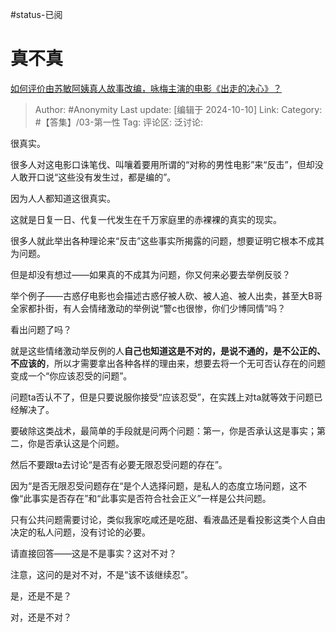 #status-已阅 
# 真不真
[如何评价由苏敏阿姨真人故事改编，咏梅主演的电影《出走的决心》？](https://www.zhihu.com/question/666490722/answer/3631260208)

> Author: #Anonymity
> Last update: [编辑于 2024-10-10]
> Link:
> Category: #【答集】/03-第一性 
> Tag: 
> 评论区:
> 泛讨论:

很真实。

很多人对这电影口诛笔伐、叫嚷着要用所谓的“对称的男性电影”来“反击”，但却没人敢开口说“这些没有发生过，都是编的”。

因为人人都知道这很真实。

这就是日复一日、代复一代发生在千万家庭里的赤裸裸的真实的现实。

很多人就此举出各种理论来“反击”这些事实所揭露的问题，想要证明它根本不成其为问题。

但是却没有想过——如果真的不成其为问题，你又何来必要去举例反驳？

举个例子——古惑仔电影也会描述古惑仔被人砍、被人追、被人出卖，甚至大B哥全家都扑街，有人会情绪激动的举例说“警c也很惨，你们少博同情”吗？

看出问题了吗？

就是这些情绪激动举反例的人**自己也知道这是不对的，是说不通的，是不公正的、不应该的**，所以才需要拿出各种各样的理由来，想要去将一个无可否认存在的问题变成一个“你应该忍受的问题”。

问题ta否认不了，但是只要说服你接受“应该忍受”，在实践上对ta就等效于问题已经解决了。

要破除这类战术，最简单的手段就是问两个问题：第一，你是否承认这是事实；第二，你是否承认这是个问题。

然后不要跟ta去讨论“是否有必要无限忍受问题的存在”。

因为“是否无限忍受问题存在“是个人选择问题，是私人的态度立场问题，这不像“此事实是否存在”和“此事实是否符合社会正义”一样是公共问题。

只有公共问题需要讨论，类似我家吃咸还是吃甜、看液晶还是看投影这类个人自由决定的私人问题，没有讨论的必要。

请直接回答——这是不是事实？这对不对？

注意，这问的是对不对，不是“该不该继续忍”。

是，还是不是？

对，还是不对？